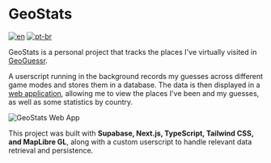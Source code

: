 # GeoStats

[![en](https://img.shields.io/badge/lang-en-red.svg)](README.md) [![pt-br](https://img.shields.io/badge/lang-pt--br-green.svg)](README.pt-br.md)

GeoStats is a personal project that tracks the places I've virtually visited in [GeoGuessr](https://www.geoguessr.com/).

A userscript running in the background records my guesses across different game modes and stores them in a database. The data is then displayed in a [web application](https://geostats.info), allowing me to view the places I've been and my guesses, as well as some statistics by country.

![GeoStats Web App](https://github.com/user-attachments/assets/3e42a4c7-10f1-4e91-abfe-ab27d77cc811)

This project was built with **Supabase, Next.js, TypeScript, Tailwind CSS, and MapLibre GL**, along with a custom userscript to handle relevant data retrieval and persistence.

